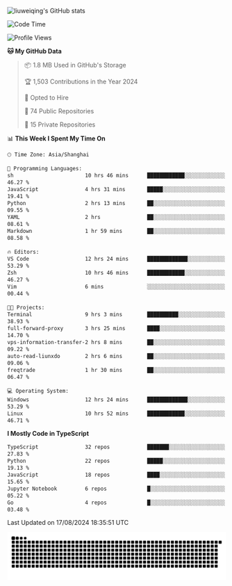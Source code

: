 ![liuweiqing's GitHub stats](https://github-readme-stats.vercel.app/api?username=14790897&show_icons=true&locale=cn&include_all_commits=true&count_private=true)

<!--START_SECTION:waka-->
![Code Time](http://img.shields.io/badge/Code%20Time-1%2C254%20hrs%2033%20mins-blue)

![Profile Views](http://img.shields.io/badge/Profile%20Views-26-blue)

**🐱 My GitHub Data** 

> 📦 1.8 MB Used in GitHub's Storage 
 > 
> 🏆 1,503 Contributions in the Year 2024
 > 
> 💼 Opted to Hire
 > 
> 📜 74 Public Repositories 
 > 
> 🔑 15 Private Repositories 
 > 
📊 **This Week I Spent My Time On** 

```text
🕑︎ Time Zone: Asia/Shanghai

💬 Programming Languages: 
sh                       10 hrs 46 mins      ████████████░░░░░░░░░░░░░   46.27 % 
JavaScript               4 hrs 31 mins       █████░░░░░░░░░░░░░░░░░░░░   19.41 % 
Python                   2 hrs 13 mins       ██░░░░░░░░░░░░░░░░░░░░░░░   09.55 % 
YAML                     2 hrs               ██░░░░░░░░░░░░░░░░░░░░░░░   08.61 % 
Markdown                 1 hr 59 mins        ██░░░░░░░░░░░░░░░░░░░░░░░   08.58 % 

🔥 Editors: 
VS Code                  12 hrs 24 mins      █████████████░░░░░░░░░░░░   53.29 % 
Zsh                      10 hrs 46 mins      ████████████░░░░░░░░░░░░░   46.27 % 
Vim                      6 mins              ░░░░░░░░░░░░░░░░░░░░░░░░░   00.44 % 

🐱‍💻 Projects: 
Terminal                 9 hrs 3 mins        ██████████░░░░░░░░░░░░░░░   38.93 % 
full-forward-proxy       3 hrs 25 mins       ████░░░░░░░░░░░░░░░░░░░░░   14.70 % 
vps-information-transfer-2 hrs 8 mins        ██░░░░░░░░░░░░░░░░░░░░░░░   09.22 % 
auto-read-liunxdo        2 hrs 6 mins        ██░░░░░░░░░░░░░░░░░░░░░░░   09.06 % 
freqtrade                1 hr 30 mins        ██░░░░░░░░░░░░░░░░░░░░░░░   06.47 % 

💻 Operating System: 
Windows                  12 hrs 24 mins      █████████████░░░░░░░░░░░░   53.29 % 
Linux                    10 hrs 52 mins      ████████████░░░░░░░░░░░░░   46.71 % 
```

**I Mostly Code in TypeScript** 

```text
TypeScript               32 repos            ███████░░░░░░░░░░░░░░░░░░   27.83 % 
Python                   22 repos            █████░░░░░░░░░░░░░░░░░░░░   19.13 % 
JavaScript               18 repos            ████░░░░░░░░░░░░░░░░░░░░░   15.65 % 
Jupyter Notebook         6 repos             █░░░░░░░░░░░░░░░░░░░░░░░░   05.22 % 
Go                       4 repos             █░░░░░░░░░░░░░░░░░░░░░░░░   03.48 % 
```




 Last Updated on 17/08/2024 18:35:51 UTC
<!--END_SECTION:waka-->

<picture>
  <source media="(prefers-color-scheme: dark)" srcset="https://raw.githubusercontent.com/14790897/14790897/output/github-contribution-grid-snake-dark.svg" />
  <source media="(prefers-color-scheme: light)" srcset="https://raw.githubusercontent.com/14790897/14790897/output/github-contribution-grid-snake.svg" />
  <img alt="github-snake" src="https://raw.githubusercontent.com/14790897/14790897/output/github-contribution-grid-snake.svg" />
</picture>
